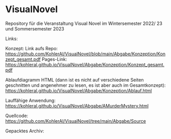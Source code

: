 # VisualNovel
Repository für die Veranstaltung Visual Novel im Wintersemester 2022/ 23 und Sommersemester 2023

Links: 


Konzept: 
Link aufs Repo: https://github.com/KohlerAl/VisualNovel/blob/main/Abgabe/Konzeption/Konzept_gesamt.pdf
Pages-Link: https://kohleral.github.io/VisualNovel/Abgabe/Konzeption/Konzept_gesamt.pdf

Ablaufdiagramm HTML (dann ist es nicht auf verschiedene Seiten geschnitten und angenehmer zu lesen, es ist aber auch im Gesamtkonzept): 
https://kohleral.github.io/VisualNovel/Abgabe/Konzeption/Ablauf.html

Lauffähige Anwendung:
https://kohleral.github.io/VisualNovel/Abgabe/AMurderMystery.html

Quellcode: 
https://github.com/KohlerAl/VisualNovel/tree/main/Abgabe/Source

Gepacktes Archiv: 
